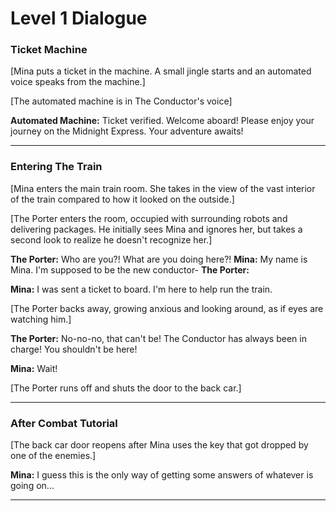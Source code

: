 # Level 1 Dialogue

### Ticket Machine

[Mina puts a ticket in the machine. A small jingle starts and an automated voice speaks from the machine.]

[The automated machine is in The Conductor's voice]

**Automated Machine:** Ticket verified. Welcome aboard! Please enjoy your journey on the Midnight Express. Your adventure awaits!

---

### Entering The Train

[Mina enters the main train room. She takes in the view of the vast interior of the train compared to how it looked on the outside.]

[The Porter enters the room, occupied with surrounding robots and delivering packages. He initially sees Mina and ignores her, but takes a second look to realize he doesn't recognize her.]

**The Porter:** Who are you?! What are you doing here?!
**Mina:** My name is Mina. I'm supposed to be the new conductor-
**The Porter:** 

**Mina:** I was sent a ticket to board. I'm here to help run the train.

[The Porter backs away, growing anxious and looking around, as if eyes are watching him.]

**The Porter:** No-no-no, that can't be! The Conductor has always been in charge! You shouldn't be here!

**Mina:** Wait!

[The Porter runs off and shuts the door to the back car.]

---

### After Combat Tutorial

[The back car door reopens after Mina uses the key that got dropped by one of the enemies.]

**Mina:** I guess this is the only way of getting some answers of whatever is going on...

---